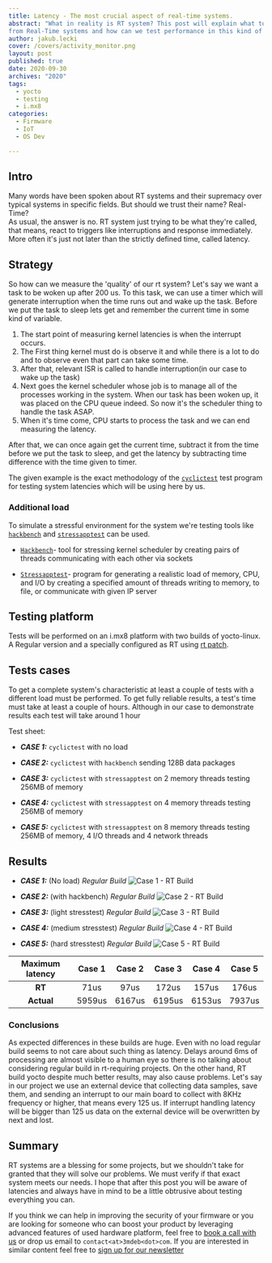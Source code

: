 ```yaml
---
title: Latency - The most crucial aspect of real-time systems.
abstract: "What in reality is RT system? This post will explain what to expect
from Real-Time systems and how can we test performance in this kind of builds."
author: jakub.lecki
cover: /covers/activity_monitor.png
layout: post
published: true
date: 2020-09-30
archives: "2020"
tags:
  - yocto
  - testing
  - i.mx8
categories:
  - Firmware
  - IoT
  - OS Dev

---
```


## Intro

Many words have been spoken about RT systems and their supremacy over typical
systems in specific fields. But should we trust their name? Real-Time?\
As
usual, the answer is no. RT system just trying to be what they're called, that
means, react to triggers like interruptions and response immediately. More often
it's just not later than the strictly defined time, called latency.

## Strategy

So how can we measure the 'quality' of our rt system? Let's say we want a task
to be woken up after 200 us. To this task, we can use a timer which will
generate interruption when the time runs out and wake up the task. Before we put
the task to sleep lets get and remember the current time in some kind of
variable.

1. The start point of measuring kernel latencies is when the interrupt occurs.
1. The First thing kernel must do is observe it and while there is a lot to do
   and to observe even that part can take some time.
1. After that, relevant ISR is called to handle interruption(in our case to wake
   up the task)
1. Next goes the kernel scheduler whose job is to manage all of the processes
   working in the system. When our task has been woken up, it was placed on the
   CPU queue indeed. So now it's the scheduler thing to handle the task ASAP.
1. When it's time come, CPU starts to process the task and we can end measuring
   the latency.

After that, we can once again get the current time, subtract it from the time
before we put the task to sleep, and get the latency by subtracting time
difference with the time given to timer.

The given example is the exact methodology of the
[`cyclictest`](https://web.archive.org/web/20190717084727/http://manpages.ubuntu.com/manpages/cosmic/man8/cyclictest.8.html)
test program for testing system latencies which will be using here by us.

### Additional load

To simulate a stressful environment for the system we're testing tools like
[`hackbench`](http://manpages.ubuntu.com/manpages/xenial/man8/hackbench.8.html)
and
[`stressapptest`](http://manpages.ubuntu.com/manpages/trusty/man1/stressapptest.1.html)
can be used.

- [`Hackbench`](http://manpages.ubuntu.com/manpages/xenial/man8/hackbench.8.html)-
  tool for stressing kernel scheduler by creating pairs of threads communicating
  with each other via sockets

- [`Stressapptest`](http://manpages.ubuntu.com/manpages/trusty/man1/stressapptest.1.html)-
  program for generating a realistic load of memory, CPU, and I/O by creating a
  specified amount of threads writing to memory, to file, or communicate with
  given IP server

## Testing platform

Tests will be performed on an i.mx8 platform with two builds of yocto-linux. A
Regular version and a specially configured as RT using
[rt patch](https://mirrors.edge.kernel.org/pub/linux/kernel/projects/rt/).

## Tests cases

To get a complete system's characteristic at least a couple of tests with a
different load must be performed. To get fully reliable results, a test's time
must take at least a couple of hours. Although in our case to demonstrate
results each test will take around 1 hour

Test sheet:

- **_CASE 1:_** `cyclictest` with no load

- **_CASE 2:_** `cyclictest` with `hackbench` sending 128B data packages

- **_CASE 3:_** `cyclictest` with `stressapptest` on 2 memory threads testing
  256MB of memory

- **_CASE 4:_** `cyclictest` with `stressapptest` on 4 memory threads testing
  256MB of memory

- **_CASE 5:_** `cyclictest` with `stressapptest` on 8 memory threads testing
  256MB of memory, 4 I/O threads and 4 network threads

## Results

- **_CASE 1:_** (No load) _Regular Build_
  ![Case 1 - RT Build](/img/system_latency_plots/normal/cyclic_alone.png)

- **_CASE 2:_** (with hackbench) _Regular Build_
  ![Case 2 - RT Build](/img/system_latency_plots/normal/hack.png)

- **_CASE 3:_** (light stresstest) _Regular Build_
  ![Case 3 - RT Build](/img/system_latency_plots/normal/cyc_stress_plots/stress_case_1.png)

- **_CASE 4:_** (medium stresstest) _Regular Build_
  ![Case 4 - RT Build](/img/system_latency_plots/normal/cyc_stress_plots/stress_case_2.png)

- **_CASE 5:_** (hard stresstest) _Regular Build_
  ![Case 5 - RT Build](/img/system_latency_plots/normal/cyc_stress_plots/stress_case_3.png)

| Maximum latency | Case 1 | Case 2 | Case 3 | Case 4 | Case 5 |
|:---------------:|:------:|:------:|:------:|:------:|:------:|
|      **RT**     |  71us  |  97us  |  172us |  157us |  176us |
|    **Actual**   | 5959us | 6167us | 6195us | 6153us | 7937us |

### Conclusions

As expected differences in these builds are huge. Even with no load regular
build seems to not care about such thing as latency. Delays around 6ms of
processing are almost visible to a human eye so there is no talking about
considering regular build in rt-requiring projects. On the other hand, RT build
yocto despite much better results, may also cause problems. Let's say in our
project we use an external device that collecting data samples, save them, and
sending an interrupt to our main board to collect with 8KHz frequency or higher,
that means every 125 us. If interrupt handling latency will be bigger than 125
us data on the external device will be overwritten by next and lost.

## Summary

RT systems are a blessing for some projects, but we shouldn't take for granted
that they will solve our problems. We must verify if that exact system meets our
needs. I hope that after this post you will be aware of latencies and always
have in mind to be a little obtrusive about testing everything you can.

If you think we can help in improving the security of your firmware or you are
looking for someone who can boost your product by leveraging advanced features
of used hardware platform, feel free to
[book a call with us](https://calendly.com/3mdeb/consulting-remote-meeting) or
drop us email to `contact<at>3mdeb<dot>com`. If you are interested in similar
content feel free to [sign up for our newsletter](https://newsletter.3mdeb.com/subscription/PW6XnCeK6)
